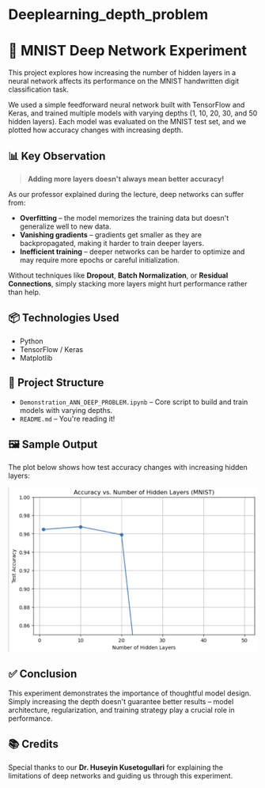 # Deeplearning_depth_problem

# 🧠 MNIST Deep Network Experiment

This project explores how increasing the number of hidden layers in a neural network affects its performance on the MNIST handwritten digit classification task.

We used a simple feedforward neural network built with TensorFlow and Keras, and trained multiple models with varying depths (1, 10, 20, 30, and 50 hidden layers). Each model was evaluated on the MNIST test set, and we plotted how accuracy changes with increasing depth.

## 📊 Key Observation

> **Adding more layers doesn't always mean better accuracy!**

As our professor explained during the lecture, deep networks can suffer from:

- **Overfitting** – the model memorizes the training data but doesn't generalize well to new data.
- **Vanishing gradients** – gradients get smaller as they are backpropagated, making it harder to train deeper layers.
- **Inefficient training** – deeper networks can be harder to optimize and may require more epochs or careful initialization.

Without techniques like **Dropout**, **Batch Normalization**, or **Residual Connections**, simply stacking more layers might hurt performance rather than help.

## 📦 Technologies Used

- Python
- TensorFlow / Keras
- Matplotlib

## 📁 Project Structure

- `Demonstration_ANN_DEEP_PROBLEM.ipynb` – Core script to build and train models with varying depths.
- `README.md` – You're reading it!

## 🖼️ Sample Output

The plot below shows how test accuracy changes with increasing hidden layers:

<img src="deeplearningprob.png">

## ✅ Conclusion

This experiment demonstrates the importance of thoughtful model design. Simply increasing the depth doesn't guarantee better results – model architecture, regularization, and training strategy play a crucial role in performance.

## 📚 Credits

Special thanks to our **Dr. Huseyin Kusetogullari** for explaining the limitations of deep networks and guiding us through this experiment.
